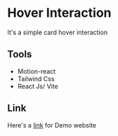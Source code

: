 # Hover Interaction

It's a simple card hover interaction 
## Tools

- Motion-react
- Tailwind Css
- React Js/ Vite

## Link

Here's a [link](https://github.com/Jerems412Dev/) for Demo website
